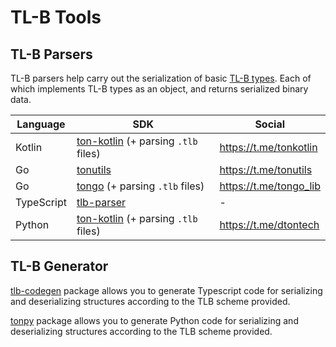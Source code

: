 # TL-B Tools

## TL-B Parsers

TL-B parsers help carry out the serialization of basic [TL-B types](/develop/data-formats/tl-b-types). Each of which
implements TL-B types as an object, and returns serialized binary data.

| Language   | SDK                                                                                                      | Social                 |
|------------|----------------------------------------------------------------------------------------------------------|------------------------|
| Kotlin     | [ton-kotlin](https://github.com/andreypfau/ton-kotlin/tree/main/ton-kotlin-tlb) (+ parsing `.tlb` files) | https://t.me/tonkotlin |
| Go         | [tonutils](https://github.com/xssnick/tonutils-go/tree/master/tlb)                                       | https://t.me/tonutils  |
| Go         | [tongo](https://github.com/tonkeeper/tongo/tree/master/tlb) (+ parsing `.tlb` files)                     | https://t.me/tongo_lib |
| TypeScript | [tlb-parser](https://github.com/ton-community/tlb-parser)                                                | -                      |
| Python     | [ton-kotlin](https://github.com/disintar/tonpy) (+ parsing `.tlb` files)                                 | https://t.me/dtontech |

## TL-B Generator

[tlb-codegen](https://github.com/ton-community/tlb-codegen) package allows you to generate Typescript code for serializing and deserializing structures according to the TLB scheme provided.

[tonpy](https://github.com/disintar/tonpy) package allows you to generate Python code for serializing and deserializing structures according to the TLB scheme provided.
